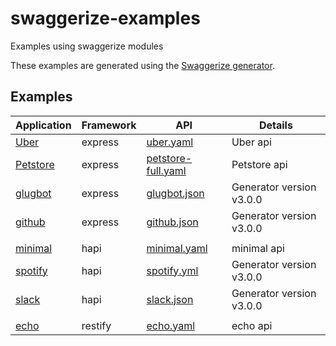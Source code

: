 # swaggerize-examples
Examples using swaggerize modules

These examples are generated using the [Swaggerize generator](https://github.com/krakenjs/generator-swaggerize).

## Examples


Application | Framework | API | Details
---|---|---|---
[Uber](/express/uber-express) | express | [uber.yaml](/api/uber.yaml) | Uber api
[Petstore](/express/petstore-full-express) | express | [petstore-full.yaml](/api/petstore-full.yaml) | Petstore api
[glugbot](/express/glugbot-express) | express | [glugbot.json](/api/glugbot.json) | Generator version v3.0.0
[github](express/github-express) | express | [github.json](/api/github.json) | Generator version v3.0.0
 | | |
[minimal](/hapi/minimal-hapi) | hapi | [minimal.yaml](/api/minimal.yaml) | minimal api
[spotify](/hapi/spotify) | hapi | [spotify.yml](/api/spotify.yml) | Generator version v3.0.0
[slack](/hapi/slack) | hapi | [slack.json](/api/slack.json) | Generator version v3.0.0
 | | |
[echo](/restify/echo-restify) | restify | [echo.yaml](/api/echo.yaml) | echo api
